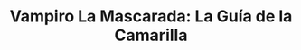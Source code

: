 ---
collection: rolLudoteca
title: 'Vampiro La Mascarada: La Guía de la Camarilla'
image: vampiro_camarilla.jpeg
editorial: 'La Factoría de Ideas'
editorial_ref: 'LF1053'
isbn:
type: 'Guía'
web:
format: 'Libro tapa blanda'
system: 'Vampiro'
created_at: '2021-01-13T13:06:01+00:00'
---